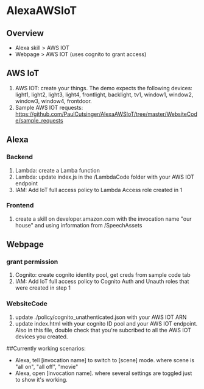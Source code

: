 # AlexaAWSIoT

## Overview
* Alexa skill > AWS IOT
* Webpage > AWS IOT (uses cognito to grant access)


## AWS IoT
1. AWS IOT: create your things. The demo expects the following devices: light1, light2, light3, light4, frontlight, backlight, tv1, window1, window2, window3, window4, frontdoor.
2. Sample AWS IOT requests: https://github.com/PaulCutsinger/AlexaAWSIoT/tree/master/WebsiteCode/sample_requests

## Alexa 
### Backend
1. Lambda: create a Lamba function
2. Lambda: update index.js in the /LambdaCode folder with your AWS IOT endpoint
3. IAM: Add IoT full access policy to Lambda Access role created in 1

### Frontend
1. create a skill on developer.amazon.com with the invocation name "our house" and using information from /SpeechAssets

## Webpage
### grant permission
1. Cognito: create cognito identity pool, get creds from sample code tab
2. IAM: Add IoT full access policy to Cognito Auth and Unauth roles that were created in step 1
### WebsiteCode
1. update ./policy/cognito_unathenticated.json with your AWS IOT ARN
2. update index.html with your cognito ID pool and your AWS IOT endpoint. Also in this file, double check that you're subcribed to all the AWS IOT devices you created.

##Currently working scenarios: 
   * Alexa, tell [invocation name] to switch to [scene] mode. where scene is "all on", "all off", "movie"
   * Alexa, open [invocation name]. where several settings are toggled just to show it's working.
